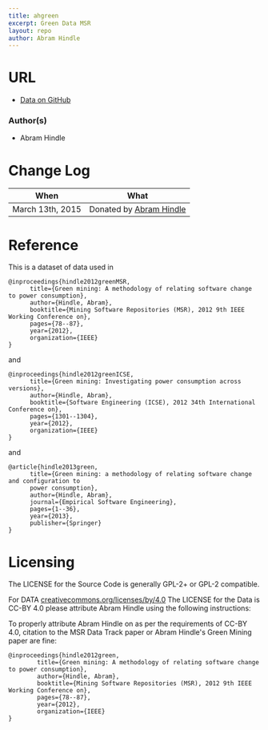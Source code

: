 ```yaml
---
title: ahgreen
excerpt: Green Data MSR
layout: repo
author: Abram Hindle
---
```


# URL
  * [Data on GitHub](https://github.com/abramhindle/green-data-msr)

### Author(s)

 * Abram Hindle

# Change Log

When | What
---- | ----
March 13th, 2015 | Donated by [Abram Hindle](/repo/people/data-donors/promise4.html)

# Reference

This is a dataset of data used in

```
@inproceedings{hindle2012greenMSR,
      title={Green mining: A methodology of relating software change to power consumption},
      author={Hindle, Abram},
      booktitle={Mining Software Repositories (MSR), 2012 9th IEEE Working Conference on},
      pages={78--87},
      year={2012},
      organization={IEEE}
}
```

and

```
@inproceedings{hindle2012greenICSE,
      title={Green mining: Investigating power consumption across versions},
      author={Hindle, Abram},
      booktitle={Software Engineering (ICSE), 2012 34th International Conference on},
      pages={1301--1304},
      year={2012},
      organization={IEEE}
}
```
    
and

```    
@article{hindle2013green,
      title={Green mining: a methodology of relating software change and configuration to 
      power consumption},
      author={Hindle, Abram},
      journal={Empirical Software Engineering},
      pages={1--36},
      year={2013},
      publisher={Springer}
}
```

# Licensing

The LICENSE for the Source Code is generally GPL-2+ or GPL-2 compatible.

For DATA [creativecommons.org/licenses/by/4.0](http://creativecommons.org/licenses/by/4.0/)
The LICENSE for the Data is CC-BY 4.0 please attribute Abram Hindle using the following instructions:

To properly attribute Abram Hindle on as per the requirements of CC-BY 4.0, citation to the 
MSR Data Track paper or Abram Hindle's Green Mining paper are fine:

```
@inproceedings{hindle2012green,
        title={Green mining: A methodology of relating software change to power consumption},
        author={Hindle, Abram},
        booktitle={Mining Software Repositories (MSR), 2012 9th IEEE Working Conference on},
        pages={78--87},
        year={2012},
        organization={IEEE}
}
```
